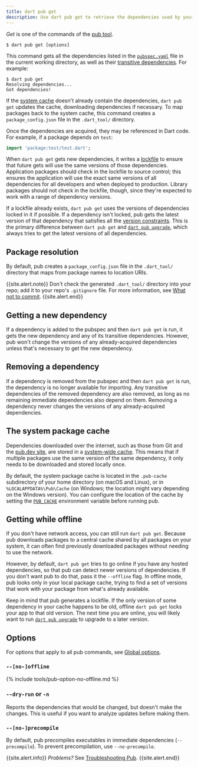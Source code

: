 ```yaml
---
title: dart pub get
description: Use dart pub get to retrieve the dependencies used by your Dart application.
---
```


_Get_ is one of the commands of the [pub tool](/tools/pub/cmd).

```
$ dart pub get [options]
```

This command gets all the dependencies listed in the
[`pubspec.yaml`](/tools/pub/pubspec) file in the current working
directory, as well as their
[transitive dependencies](/tools/pub/glossary#transitive-dependency).
For example:

```terminal
$ dart pub get
Resolving dependencies...
Got dependencies!
```

If the [system cache](/tools/pub/glossary#system-cache)
doesn't already contain the dependencies, `dart pub get`
updates the cache,
downloading dependencies if necessary.
To map packages back to the system cache,
this command creates a `package_config.json` file 
in the `.dart_tool/` directory.

Once the dependencies are acquired, they may be referenced in Dart code.
For example, if a package depends on `test`:

```dart
import 'package:test/test.dart';
```

When `dart pub get` gets new dependencies, it writes a
[lockfile](/tools/pub/glossary#lockfile) to ensure that future
gets will use the same versions of those dependencies.
Application packages should check in the lockfile to source control;
this ensures the application will use the exact same versions
of all dependencies for all developers and when deployed to production.
Library packages should not check in the lockfile, though, since they're
expected to work with a range of dependency versions.

If a lockfile already exists, `dart pub get` uses the versions of dependencies
locked in it if possible. If a dependency isn't locked, pub gets the
latest version of that dependency that satisfies all the [version
constraints](/tools/pub/glossary#version-constraint).
This is the primary difference between `dart pub get` and
[`dart pub upgrade`](/tools/pub/cmd/pub-upgrade), which always tries to
get the latest versions of all dependencies.

## Package resolution

By default, pub creates a `package_config.json` file
in the `.dart_tool/` directory that maps from package names to location URIs.

{{site.alert.note}}
  Don't check the generated `.dart_tool/` directory into your repo;
  add it to your repo's `.gitignore` file.
  For more information, 
  see [What not to commit](/guides/libraries/private-files).
{{site.alert.end}}


## Getting a new dependency

If a dependency is added to the pubspec and then `dart pub get` is run,
it gets the new dependency and any of its transitive dependencies.
However, pub won't change the versions of any already-acquired
dependencies unless that's necessary to get the new dependency.


## Removing a dependency

If a dependency is removed from the pubspec and then `dart pub get` is run,
the dependency is no longer available for importing.
Any transitive dependencies of the removed dependency are also removed,
as long as no remaining immediate dependencies also depend on them.
Removing a dependency never changes the versions of any
already-acquired dependencies.


## The system package cache

Dependencies downloaded over the internet, such as those from Git and the
[pub.dev site]({{site.pub}}), are stored in a
[system-wide cache](/tools/pub/glossary#system-cache).
This means that if multiple packages use the same version of the
same dependency, it only needs to be
downloaded and stored locally once.

By default, the system package cache is located in the `.pub-cache`
subdirectory of your home directory (on macOS and Linux),
or in `%LOCALAPPDATA%\Pub\Cache` (on Windows;
the location might vary depending on the Windows version).
You can configure the location of the cache by setting the
[`PUB_CACHE`](/tools/pub/environment-variables)
environment variable before running pub.


## Getting while offline

If you don't have network access, you can still run `dart pub get`.
Because pub downloads packages to a central cache shared by all packages
on your system, it can often find previously downloaded packages
without needing to use the network.

However, by default, `dart pub get` tries to go online if you
have any hosted dependencies,
so that pub can detect newer versions of dependencies.
If you don't want pub to do that, pass it the `--offline` flag.
In offline mode, pub looks only in your local package cache,
trying to find a set of versions that work with your package from what's already
available.

Keep in mind that pub generates a lockfile. If the
only version of some dependency in your cache happens to be old,
offline `dart pub get` locks your app to that old version.
The next time you are online, you will likely want to
run [`dart pub upgrade`](/tools/pub/cmd/pub-upgrade) to upgrade to a later version.


## Options

For options that apply to all pub commands, see
[Global options](/tools/pub/cmd#global-options).

### `--[no-]offline`

{% include tools/pub-option-no-offline.md %}

### `--dry-run` or `-n`

Reports the dependencies that would be changed,
but doesn't make the changes. This is useful if you
want to analyze updates before making them.

### `--[no-]precompile`

By default, pub precompiles executables
in immediate dependencies (`--precompile`).
To prevent precompilation, use `--no-precompile`.


{{site.alert.info}}
  *Problems?*
  See [Troubleshooting Pub](/tools/pub/troubleshoot).
{{site.alert.end}}
